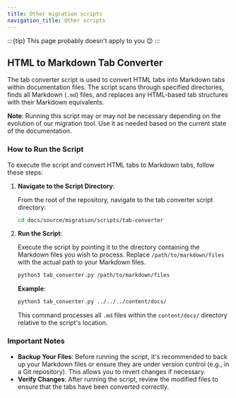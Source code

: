 ```yaml
---
title: Other migration scripts
navigation_title: Other scripts
---
```


:::{tip}
This page probably doesn't apply to you 😊
:::

## HTML to Markdown Tab Converter

The tab converter script is used to convert HTML tabs into Markdown tabs within documentation files. The script scans through specified directories, finds all Markdown (`.md`) files, and replaces any HTML-based tab structures with their Markdown equivalents.

**Note**: Running this script may or may not be necessary depending on the evolution of our migration tool. Use it as needed based on the current state of the documentation.

### How to Run the Script

To execute the script and convert HTML tabs to Markdown tabs, follow these steps:

1. **Navigate to the Script Directory**:

   From the root of the repository, navigate to the tab converter script directory:

   ```sh
   cd docs/source/migration/scripts/tab-converter
   ```

2. **Run the Script**:

   Execute the script by pointing it to the directory containing the Markdown files you wish to process. Replace `/path/to/markdown/files` with the actual path to your Markdown files.

   ```sh
   python3 tab_converter.py /path/to/markdown/files
   ```

   **Example**:

   ```sh
   python3 tab_converter.py ../../../content/docs/
   ```

   This command processes all `.md` files within the `content/docs/` directory relative to the script's location.

### Important Notes

- **Backup Your Files**: Before running the script, it's recommended to back up your Markdown files or ensure they are under version control (e.g., in a Git repository). This allows you to revert changes if necessary.
- **Verify Changes**: After running the script, review the modified files to ensure that the tabs have been converted correctly.